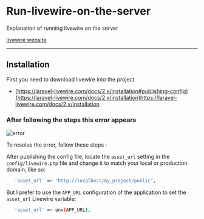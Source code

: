# Run-livewire-on-the-server
Explanation of running livewire on the server

[livewire website](https://laravel-livewire.com/)

-----------


## Installation

First you need to download livewire into the project

 - [https://laravel-livewire.com/docs/2.x/installation#publishing-config](https://laravel-livewire.com/docs/2.x/installation)https://laravel-livewire.com/docs/2.x/installation
    
### After following the steps this error appears

![error](https://github.com/o0t/Run-livewire-on-the-server/assets/94997828/8d4a7d36-4756-4b2b-92d9-d495604343b3)


To resolve the error, follow these steps :

After publishing the config file, locate the `asset_url` setting in the `config/livewire.php` file and change it to match your local or production domain, like so:

```bash
   'asset_url' => "http://localhost/my_project/public",
```

But I prefer to use the `APP_URL` configuration of the application to set the `asset_url` Livewire variable:


```bash
   'asset_url' => env(APP_URL),
```
